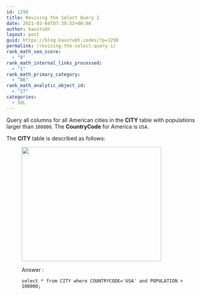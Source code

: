 ```yaml
---
id: 1298
title: Revising the Select Query I
date: 2021-03-04T07:39:52+00:00
author: kaustubh
layout: post
guid: https://blog.kaustubh.codes/?p=1298
permalink: /revising-the-select-query-i/
rank_math_seo_score:
  - "8"
rank_math_internal_links_processed:
  - "1"
rank_math_primary_category:
  - "86"
rank_math_analytic_object_id:
  - "27"
categories:
  - SQL
---
```

Query all columns for all American cities in the&nbsp;**CITY**&nbsp;table with populations larger than&nbsp;`100000`. The&nbsp;**CountryCode**&nbsp;for America is&nbsp;`USA`.

The **CITY** table is described as follows:<figure class="wp-block-image size-large">

<img loading="lazy" width="365" height="300" src="http://blog.kaustubh.codes/imgs/wp-content/uploads/2021/03/1449729804-f21d187d0f-CITY.jpg" alt="" class="wp-image-1299" srcset="https://blog.kaustubh.codes/imgs/wp-content/uploads/2021/03/1449729804-f21d187d0f-CITY.jpg 365w, https://blog.kaustubh.codes/imgs/wp-content/uploads/2021/03/1449729804-f21d187d0f-CITY-300x247.jpg 300w" sizes="(max-width: 365px) 100vw, 365px" /> 



Answer :

<pre class="wp-block-code"><code>select * from CITY where COUNTRYCODE='USA' and POPULATION > 100000;</code></pre>